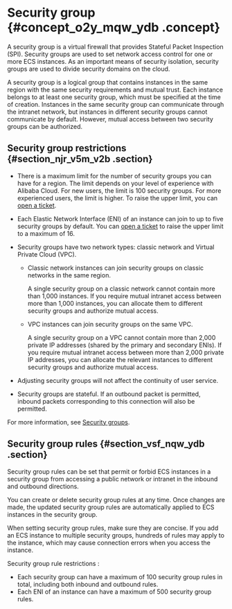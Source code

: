 # Security group {#concept_o2y_mqw_ydb .concept}

A security group is a virtual firewall that provides Stateful Packet Inspection \(SPI\). Security groups are used to set network access control for one or more ECS instances. As an important means of security isolation, security groups are used to divide security domains on the cloud.

A security group is a logical group that contains instances in the same region with the same security requirements and mutual trust. Each instance belongs to at least one security group, which must be specified at the time of creation. Instances in the same security group can communicate through the intranet network, but instances in different security groups cannot communicate by default. However, mutual access between two security groups can be authorized.

## Security group restrictions {#section_njr_v5m_v2b .section}

-   There is a maximum limit for the number of security groups you can have for a region. The limit depends on your level of experience with Alibaba Cloud. For new users, the limit is 100 security groups. For more experienced users, the limit is higher. To raise the upper limit, you can [open a ticket](https://workorder-intl.console.aliyun.com/console.htm#/ticket/createIndex).
-   Each Elastic Network Interface \(ENI\) of an instance can join to up to five security groups by default. You can [open a ticket](https://workorder-intl.console.aliyun.com/console.htm#/ticket/createIndex) to raise the upper limit to a maximum of 16.
-   Security groups have two network types: classic network and Virtual Private Cloud \(VPC\).
    -   Classic network instances can join security groups on classic networks in the same region.

        A single security group on a classic network cannot contain more than 1,000 instances. If you require mutual intranet access between more than 1,000 instances, you can allocate them to different security groups and authorize mutual access.

    -   VPC instances can join security groups on the same VPC.

        A single security group on a VPC cannot contain more than 2,000 private IP addresses \(shared by the primary and secondary ENIs\). If you require mutual intranet access between more than 2,000 private IP addresses, you can allocate the relevant instances to different security groups and authorize mutual access.

-   Adjusting security groups will not affect the continuity of user service.
-   Security groups are stateful. If an outbound packet is permitted, inbound packets corresponding to this connection will also be permitted.

For more information, see [Security groups](https://help.aliyun.com/knowledge_detail/87018.html).

## Security group rules {#section_vsf_nqw_ydb .section}

Security group rules can be set that permit or forbid ECS instances in a security group from accessing a public network or intranet in the inbound and outbound directions.

You can create or delete security group rules at any time. Once changes are made, the updated security group rules are automatically applied to ECS instances in the security group.

When setting security group rules, make sure they are concise. If you add an ECS instance to multiple security groups, hundreds of rules may apply to the instance, which may cause connection errors when you access the instance.

Security group rule restrictions :

-   Each security group can have a maximum of 100 security group rules in total, including both inbound and outbound rules.
-   Each ENI of an instance can have a maximum of 500 security group rules.

